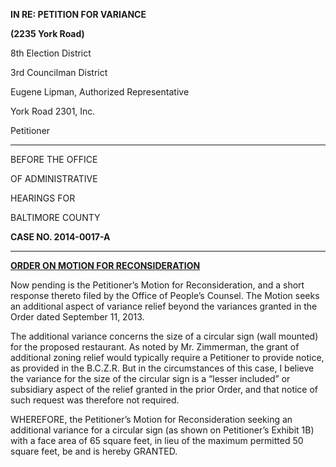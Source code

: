 **IN RE: PETITION FOR VARIANCE****(2235 York Road)** 8th Election District3rd Councilman District Eugene Lipman, Authorized RepresentativeYork Road 2301, Inc. Petitioner

---BEFORE THE OFFICE
OF ADMINISTRATIVE
HEARINGS FOR 
BALTIMORE COUNTY **CASE NO. 2014-0017-A** --- **<u>ORDER ON MOTION FOR RECONSIDERATION</u>**Now pending is the Petitioner’s Motion for Reconsideration, and a short response thereto filed by the Office of People’s Counsel. The Motion seeks an additional aspect of variance relief beyond the variances granted in the Order dated September 11, 2013. The additional variance concerns the size of a circular sign (wall mounted) for the proposed restaurant. As noted by Mr. Zimmerman, the grant of additional zoning relief would typically require a Petitioner to provide notice, as provided in the B.C.Z.R. But in the circumstances of this case, I believe the variance for the size of the circular sign is a “lesser included” or subsidiary aspect of the relief granted in the prior Order, and that notice of such request was therefore not required. WHEREFORE, the Petitioner’s Motion for Reconsideration seeking an additional variance for a circular sign (as shown on Petitioner’s Exhibit 1B) with a face area of 65 square feet, in lieu of the maximum permitted 50 square feet, be and is hereby GRANTED.